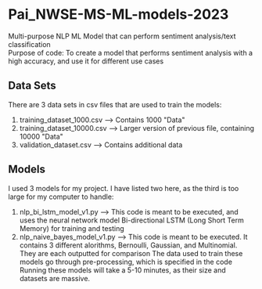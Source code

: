 # Pai_NWSE-MS-ML-models-2023
Multi-purpose NLP ML Model that can perform sentiment analysis/text classification  
Purpose of code: To create a model that performs sentiment analysis with a high accuracy, and use it for different use cases  
## Data Sets  
There are 3 data sets in csv files that are used to train the models:  
1. training_dataset_1000.csv --> Contains 1000 "Data"
2. training_dataset_10000.csv --> Larger version of previous file, containing 10000 "Data"
3. validation_dataset.csv --> Contains additional data  
## Models  
I used 3 models for my project. I have listed two here, as the third is too large for my computer to handle:
1. nlp_bi_lstm_model_v1.py --> This code is meant to be executed, and uses the neural network model Bi-directional LSTM (Long Short Term Memory) for training and testing
2. nlp_naive_bayes_model_v1.py --> This code is meant to be executed. It contains 3 different alorithms, Bernoulli, Gaussian, and Multinomial. They are each outputted for comparison
The data used to train these models go through pre-processing, which is specified in the code
Running these models will take a 5-10 minutes, as their size and datasets are massive.
